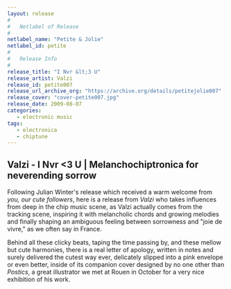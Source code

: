 ```yaml
---
layout: release
#
#   Netlabel of Release
#
netlabel_name: "Petite & Jolie"
netlabel_id: petite
#
#   Release Info
#
release_title: "I Nvr &lt;3 U"
release_artist: Valzi
release_id: petite007
release_url_archive_org: "https://archive.org/details/petitejolie007"
release_cover: "cover-petite007.jpg"
release_date: 2009-08-07
categories:
   - electronic music
tags:
   - electronica
   - chiptune
---
```


## Valzi - I Nvr &lt;3 U | Melanchochiptronica for neverending sorrow 

Following Julian Winter's release which received a warm welcome from *you, our cute followers*, here is a release from *Valzi* who takes influences from deep in the chip music scene, as Valzi actually comes from the tracking scene, inspiring it with melancholic chords and growing melodies and finally shaping an ambiguous feeling between sorrowness and "joie de vivre," as we often say in France.

Behind all these clicky beats, taping the time passing by, and these mellow but cute harmonies, there is a real letter of apology, written in notes and surely delivered the cutest way ever, delicately slipped into a pink envelope or even better, inside of its companion cover designed by no one other than *Postics*, a great illustrator we met at Rouen in October for a very nice exhibition of his work.


